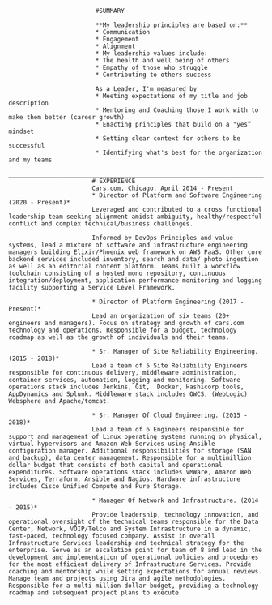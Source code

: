                             #SUMMARY   
	
                            **My leadership principles are based on:**
                            * Communication
                            * Engagement
                            * Alignment
                            * My leadership values include:
                            * The health and well being of others
                            * Empathy of those who struggle
                            * Contributing to others success

                            As a Leader, I'm measured by
                            * Meeting expectations of my title and job description
                            * Mentoring and Coaching those I work with to make them better (career growth)
                            * Enacting principles that build on a "yes” mindset
                            * Setting clear context for others to be successful
                            * Identifying what's best for the organization and my teams
                             __________________________________________________________________________________________________________________________ 
                           # EXPERIENCE
                           Cars.com, Chicago, April 2014 - Present
                           * Director of Platform and Software Engineering (2020 - Present)*
                           Leveraged and contributed to a cross functional leadership team seeking alignment amidst ambiguity, healthy/respectful conflict and complex technical/business challenges.  

                           Informed by DevOps Principles and value systems, lead a mixture of software and infrastructure engineering managers building Elixir/Phoenix web framework on AWS PaaS. Other core backend services included inventory, search and data/ photo ingestion as well as an editorial content platform. Teams built a workflow toolchain consisting of a hosted mono repository, continuous integration/deployment, application performance monitoring and logging facility supporting a Service Level Framework. 
 
                           * Director of Platform Engineering (2017 - Present)*
                           Lead an organization of six teams (20+ engineers and managers). Focus on strategy and growth of cars.com technology and operations. Responsible for a budget, technology roadmap as well as the growth of individuals and their teams.

                           * Sr. Manager of Site Reliability Engineering.(2015 - 2018)*
                           Lead a team of 5 Site Reliability Engineers responsible for continuous delivery, middleware administration, container services, automation, logging and monitoring. Software operations stack includes Jenkins, Git,  Docker, Hashicorp tools, AppDynamics and Splunk. Middleware stack includes OWCS, (WebLogic) Websphere and Apache/tomcat.

                           * Sr. Manager Of Cloud Engineering. (2015 - 2018)*
                           Lead a team of 6 Engineers responsible for support and management of Linux operating systems running on physical, virtual hypervisors and Amazon Web Services using Ansible configuration manager. Additional responsibilities for storage (SAN and backup), data center management. Responsible for a multimillion dollar budget that consists of both capital and operational expenditures. Software operations stack includes VMWare, Amazon Web Services, Terraform, Ansible and Nagios. Hardware infrastructure includes Cisco Unified Compute and Pure Storage. 

                           * Manager Of Network and Infrastructure. (2014 - 2015)*
                           Provide leadership, technology innovation, and operational oversight of the technical teams responsible for the Data Center, Network, VOIP/Telco and System Infrastructure in a dynamic, fast-paced, technology focused company. Assist in overall Infrastructure Services leadership and technical strategy for the enterprise. Serve as an escalation point for team of 8 and lead in the development and implementation of operational policies and procedures for the most efficient delivery of Infrastructure Services. Provide coaching and mentorship while setting expectations for annual reviews. Manage team and projects using Jira and agile methodologies. Responsible for a multi-million dollar budget, providing a technology roadmap and subsequent project plans to execute 

